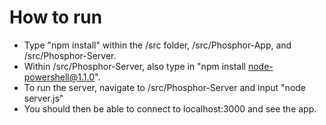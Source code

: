 # How to run
- Type "npm install" within the /src folder, /src/Phosphor-App, and /src/Phosphor-Server.
- Within /src/Phosphor-Server, also type in "npm install node-powershell@1.1.0".
- To run the server, navigate to /src/Phosphor-Server and input "node server.js"
- You should then be able to connect to localhost:3000 and see the app.
